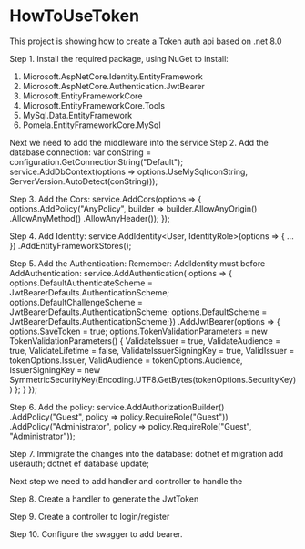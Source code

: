 # HowToUseToken
This project is showing how to create a Token auth api based on .net 8.0

Step 1. Install the required package, using NuGet to install:
1. Microsoft.AspNetCore.Identity.EntityFramework
2. Microsoft.AspNetCore.Authentication.JwtBearer
3. Microsoft.EntityFrameworkCore
4. Microsoft.EntityFrameworkCore.Tools
5. MySql.Data.EntityFramework
6. Pomela.EntityFrameworkCore.MySql

Next we need to add the middleware into the service 
Step 2. Add the database connection:
        var conString = configuration.GetConnectionString("Default");
        service.AddDbContext<DbContext>(options =>
            options.UseMySql(conString, ServerVersion.AutoDetect(conString)));

Step 3. Add the Cors:
        service.AddCors(options =>
        {
            options.AddPolicy("AnyPolicy", builder =>
                builder.AllowAnyOrigin()
                    .AllowAnyMethod()
                    .AllowAnyHeader());
        });

Step 4. Add Identity:
        service.AddIdentity<User, IdentityRole>(options =>
        {
        ...
        })
        .AddEntityFrameworkStores<PatientContext>();

Step 5. Add the Authentication: Remember: AddIdentity must before AddAuthentication:
        service.AddAuthentication( options => {
                options.DefaultAuthenticateScheme = JwtBearerDefaults.AuthenticationScheme;
                options.DefaultChallengeScheme = JwtBearerDefaults.AuthenticationScheme;
                options.DefaultScheme = JwtBearerDefaults.AuthenticationScheme;})
            .AddJwtBearer(options =>
                {
                    options.SaveToken = true;
                    options.TokenValidationParameters = new TokenValidationParameters()
                    {
                        ValidateIssuer = true,
                        ValidateAudience = true,
                        ValidateLifetime = false,
                        ValidateIssuerSigningKey = true,
                        ValidIssuer = tokenOptions.Issuer,
                        ValidAudience = tokenOptions.Audience,
                        IssuerSigningKey = new SymmetricSecurityKey(Encoding.UTF8.GetBytes(tokenOptions.SecurityKey))
                    };
                }
        });

Step 6. Add the policy:
        service.AddAuthorizationBuilder()
            .AddPolicy("Guest", policy => policy.RequireRole("Guest"))
            .AddPolicy("Administrator", policy => policy.RequireRole("Guest", "Administrator"));

Step 7. Immigrate the changes into the database:
    dotnet ef migration add userauth;
    dotnet ef database update;

Next step we need to add handler and controller to handle the 

Step 8. Create a handler to generate the JwtToken

Step 9. Create a controller to login/register

Step 10. Configure the swagger to add bearer.
